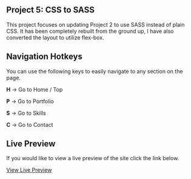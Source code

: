 ## Project 5: CSS to SASS
This project focuses on updating Project 2 to use SASS instead of plain CSS. It has been completely rebuilt from the ground up, I have also converted the layout to utilize flex-box.

## Navigation Hotkeys
You can use the following keys to easily navigate to any section on the page.


**H** → Go to Home / Top


**P** → Go to Portfolio


**S** → Go to Skills


**C** → Go to Contact

## Live Preview
If you would like to view a live preview of the site click the link below.

[View Live Preview](https://rdudley4.github.io/Project-5)


